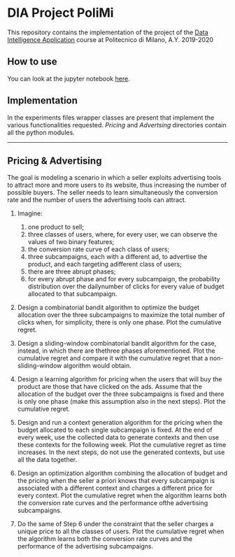 # DIA Project PoliMi
This repository contains the implementation of the project of the [Data Intelligence Application](https://www4.ceda.polimi.it/manifesti/manifesti/controller/ManifestoPublic.do?EVN_DETTAGLIO_RIGA_MANIFESTO=evento&aa=2019&k_cf=225&k_corso_la=481&k_indir=T2A&codDescr=054444&lang=IT&semestre=2&idGruppo=3925&idRiga=239696) course at Politecnico di Milano, A.Y. 2019-2020

## How to use
You can look at the jupyter notebook [here](https://github.com/MassimoGennaro/DIA_Project_PoliMi/blob/master/DIA_Project_Final.ipynb).

## Implementation
In the experiments files wrapper classes are present that implement the various functionalities requested. _Pricing_ and _Advertsing_ directories contain all the python modules.

---
## Pricing & Advertising

The goal is modeling a scenario in which a seller exploits advertising tools to attract more and more users to its website, thus increasing the number of possible buyers. The seller needs to learn simultaneously the conversion rate and the number of users the advertising tools can attract.
1. Imagine:
    1. one product to sell;
    2. three classes of users, where, for every user, we can observe the values of two binary features;
    3. the conversion rate curve of each class of users;
    4. three subcampaigns, each with a different ad, to advertise the product, and each targeting adifferent class of users;
    5. there are three abrupt phases;
    6. for every abrupt phase and for every subcampaign, the probability distribution over the dailynumber of clicks for every value of budget allocated to that subcampaign.

2. Design  a  combinatorial  bandit  algorithm  to  optimize  the  budget  allocation  over  the  three subcampaigns to maximize the total number of clicks when, for simplicity, there is only one phase. Plot the cumulative regret.

3. Design a sliding-window combinatorial bandit algorithm for the case, instead, in which there are thethree phases aforementioned. Plot the cumulative regret and compare it with the cumulative regret that a non-sliding-window algorithm would obtain.

4. Design a learning algorithm for pricing when the users that will buy the product are those that have clicked on the ads. Assume that the allocation of the budget over the three subcampaigns is fixed and there is only one phase (make this assumption also in the next steps). Plot the cumulative regret.

5. Design and run a context generation algorithm for the pricing when the budget allocated to each single subcampaign is fixed. At the end of every week, use the collected data to generate contexts and then use these contexts for the following week. Plot the cumulative regret as time increases. In the next steps, do not use the generated contexts, but use all the data together.

6. Design an optimization algorithm combining the allocation of budget and the pricing when the seller a priori knows that every subcampaign is associated with a different context and charges a different price for every context. Plot the cumulative regret when the algorithm learns both the conversion rate curves and the performance ofthe advertising subcampaigns.

7. Do the same of Step 6 under the constraint that the seller charges a unique price to all the classes of users. Plot the cumulative regret when the algorithm learns both the conversion rate curves and the performance of the advertising subcampaigns.
